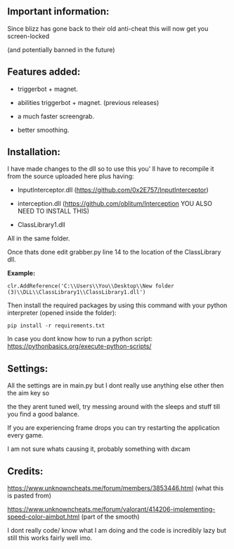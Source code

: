 ## Important information: 

Since blizz has gone back to their old anti-cheat this will now get you screen-locked

(and potentially banned in the future)






## Features added:

* triggerbot + magnet.

* abilities triggerbot + magnet. (previous releases)

* a much faster screengrab.

* better smoothing.


## Installation:

I have made changes to the dll so to use this you' ll have to recompile it from the source uploaded here plus having: 

* InputInterceptor.dll (https://github.com/0x2E757/InputInterceptor) 

* interception.dll (https://github.com/oblitum/Interception YOU ALSO NEED TO INSTALL THIS)

* ClassLibrary1.dll

All in the same folder. 

Once thats done edit grabber.py line 14 to the location of the ClassLibrary dll.

**Example:**
```
clr.AddReference('C:\\Users\\You\\Desktop\\New folder (3)\\DLL\\ClassLibrary1\\ClassLibrary1.dll')
```
Then install the required packages by using this command with your python interpreter (opened inside the folder):
```
pip install -r requirements.txt
```
In case you dont know how to run a python script: https://pythonbasics.org/execute-python-scripts/




## Settings:
All the settings are in main.py but I dont really use anything else other then the aim key so 

the they arent tuned well, try messing around with the sleeps and stuff till you find a good balance.






If you are experiencing frame drops you can try restarting the application every game.

I am not sure whats causing it, probably something with dxcam



## Credits: 

https://www.unknowncheats.me/forum/members/3853446.html (what this is pasted from)

https://www.unknowncheats.me/forum/valorant/414206-implementing-speed-color-aimbot.html (part of the smooth)




I dont really code/ know what I am doing and the code is incredibly lazy but still this works fairly well imo.
